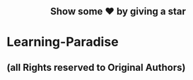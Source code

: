 <h2 align="center">Show some ❤ by giving a star</h2>

# Learning-Paradise

## (all Rights reserved to Original Authors)
